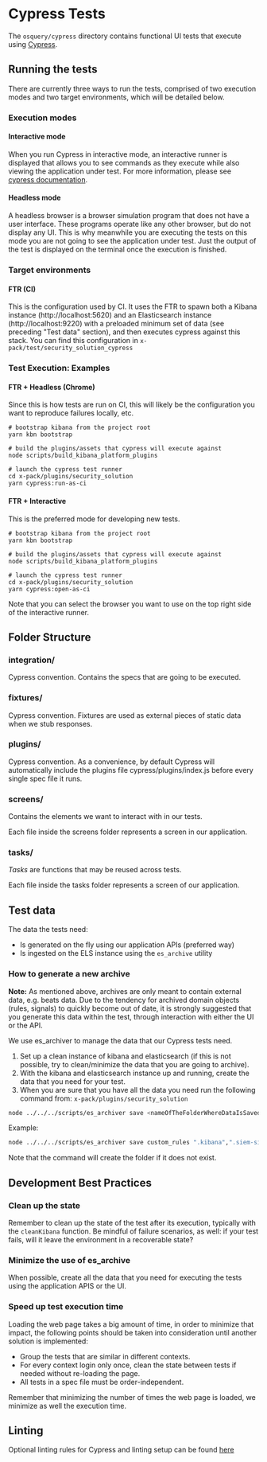 # Cypress Tests

The `osquery/cypress` directory contains functional UI tests that execute using [Cypress](https://www.cypress.io/).

## Running the tests

There are currently three ways to run the tests, comprised of two execution modes and two target environments, which will be detailed below.

### Execution modes

#### Interactive mode

When you run Cypress in interactive mode, an interactive runner is displayed that allows you to see commands as they execute while also viewing the application under test. For more information, please see [cypress documentation](https://docs.cypress.io/guides/core-concepts/test-runner.html#Overview).

#### Headless mode

A headless browser is a browser simulation program that does not have a user interface. These programs operate like any other browser, but do not display any UI. This is why meanwhile you are executing the tests on this mode you are not going to see the application under test. Just the output of the test is displayed on the terminal once the execution is finished.

### Target environments

#### FTR (CI)

This is the configuration used by CI. It uses the FTR to spawn both a Kibana instance (http://localhost:5620) and an Elasticsearch instance (http://localhost:9220) with a preloaded minimum set of data (see preceding "Test data" section), and then executes cypress against this stack. You can find this configuration in `x-pack/test/security_solution_cypress`

### Test Execution: Examples

#### FTR + Headless (Chrome)

Since this is how tests are run on CI, this will likely be the configuration you want to reproduce failures locally, etc.

```shell
# bootstrap kibana from the project root
yarn kbn bootstrap

# build the plugins/assets that cypress will execute against
node scripts/build_kibana_platform_plugins

# launch the cypress test runner
cd x-pack/plugins/security_solution
yarn cypress:run-as-ci
```
#### FTR + Interactive

This is the preferred mode for developing new tests.

```shell
# bootstrap kibana from the project root
yarn kbn bootstrap

# build the plugins/assets that cypress will execute against
node scripts/build_kibana_platform_plugins

# launch the cypress test runner
cd x-pack/plugins/security_solution
yarn cypress:open-as-ci
```

Note that you can select the browser you want to use on the top right side of the interactive runner.

## Folder Structure

### integration/

Cypress convention. Contains the specs that are going to be executed.

### fixtures/

Cypress convention. Fixtures are used as external pieces of static data when we stub responses.

### plugins/

Cypress convention. As a convenience, by default Cypress will automatically include the plugins file cypress/plugins/index.js before every single spec file it runs.

### screens/

Contains the elements we want to interact with in our tests.

Each file inside the screens folder represents a screen in our application.

### tasks/

_Tasks_ are functions that may be reused across tests.

Each file inside the tasks folder represents a screen of our application. 

## Test data

The data the tests need:

- Is generated on the fly using our application APIs (preferred way)
- Is ingested on the ELS instance using the `es_archive` utility

### How to generate a new archive

**Note:** As mentioned above, archives are only meant to contain external data, e.g. beats data. Due to the tendency for archived domain objects (rules, signals) to quickly become out of date, it is strongly suggested that you generate this data within the test, through interaction with either the UI or the API.

We use es_archiver to manage the data that our Cypress tests need.

1. Set up a clean instance of kibana and elasticsearch (if this is not possible, try to clean/minimize the data that you are going to archive).
2. With the kibana and elasticsearch instance up and running, create the data that you need for your test.
3. When you are sure that you have all the data you need run the following command from: `x-pack/plugins/security_solution`

```sh
node ../../../scripts/es_archiver save <nameOfTheFolderWhereDataIsSaved> <indexPatternsToBeSaved>  --dir ../../test/security_solution_cypress/es_archives --config ../../../test/functional/config.js --es-url http://<elasticsearchUsername>:<elasticsearchPassword>@<elasticsearchHost>:<elasticsearchPort>
```

Example:

```sh
node ../../../scripts/es_archiver save custom_rules ".kibana",".siem-signal*"  --dir ../../test/security_solution_cypress/es_archives --config ../../../test/functional/config.js --es-url http://elastic:changeme@localhost:9220
```

Note that the command will create the folder if it does not exist.

## Development Best Practices

### Clean up the state 

Remember to clean up the state of the test after its execution, typically with the `cleanKibana` function. Be mindful of failure scenarios, as well: if your test fails, will it leave the environment in a recoverable state?

### Minimize the use of es_archive

When possible, create all the data that you need for executing the tests using the application APIS or the UI.

### Speed up test execution time

Loading the web page takes a big amount of time, in order to minimize that impact, the following points should be
taken into consideration until another solution is implemented:

- Group the tests that are similar in different contexts.
- For every context login only once, clean the state between tests if needed without re-loading the page.
- All tests in a spec file must be order-independent.

Remember that minimizing the number of times the web page is loaded, we minimize as well the execution time.

## Linting

Optional linting rules for Cypress and linting setup can be found [here](https://github.com/cypress-io/eslint-plugin-cypress#usage)
